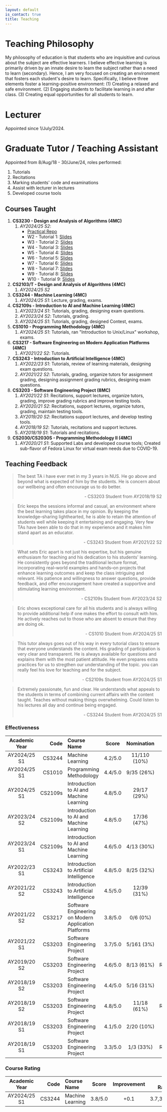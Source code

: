 ```yaml
---
layout: default
is_contact: true
title: Teaching
---
```


# Teaching Philosophy

My philosophy of education is that students who are inquisitive and curious about the subject are effective learners. I believe effective learning is primarily driven by an innate desire to learn the subject rather than a need to learn (secondary). Hence, I am very focused on creating an environment that fosters each student's desire to learn. Specifically, I believe three elements foster a learning-positive environment: (1) Creating a relaxed and safe environment. (2) Engaging students to facilitate learning in and after class. (3) Creating equal opportunities for all students to learn. 

# Lecturer

Appointed since 1/July/2024.

# Graduate Tutor / Teaching Assistant

Appointed from 8/Aug/18 - 30/June/24, roles performed:

1. Tutorials
2. Recitations
3. Marking students' code and examinations
4. Assist with lecturer in lectures
4. Developed course tools

## Courses Taught

<!-- 
        * W3 - Tutorial 1: [Slides](/teaching/AY2324S2/CS2109s/T01_Tutorial_Slides.pdf), [Notes](/teaching/AY2324S2/CS2109s/T01_Tutorial.pdf)
        * W4 - Tutorial 2: [Slides](/teaching/AY2324S2/CS2109s/T02_Tutorial_Slides.pdf), [Notes](/teaching/AY2324S2/CS2109s/T02_Tutorial.pdf)
        * W5 - Tutorial 3: [Slides](/teaching/AY2324S2/CS2109s/T03_Tutorial_Slides.pdf), [Notes](/teaching/AY2324S2/CS2109s/T03_Tutorial.pdf)
        * W6 - Tutorial 4: [Slides](/teaching/AY2324S2/CS2109s/T04_Tutorial_Slides.pdf), [Notes](/teaching/AY2324S2/CS2109s/T04_Tutorial.pdf)
        * W8 - Tutorial 5: [Slides](/teaching/AY2324S2/CS2109s/T05_Tutorial_Slides.pdf), [Notes](/teaching/AY2324S2/CS2109s/T05_Tutorial.pdf)
        * W9 - Tutorial 6: [Slides](/teaching/AY2324S2/CS2109s/T06_Tutorial_Slides.pdf), [Notes](/teaching/AY2324S2/CS2109s/T06_Tutorial.pdf)
        * W10 - Tutorial 7: [Slides](/teaching/AY2324S2/CS2109s/T07_Tutorial_Slides.pdf), [Notes](/teaching/AY2324S2/CS2109s/T07_Tutorial.pdf)
        * W11 - Tutorial 8: [Slides](/teaching/AY2324S2/CS2109s/T08_Tutorial_Slides.pdf), [Notes](/teaching/AY2324S2/CS2109s/T08_Tutorial.pdf)
        * W12 - Tutorial 9: [Slides](/teaching/AY2324S2/CS2109s/T09_Tutorial_Slides.pdf), [Notes](/teaching/AY2324S2/CS2109s/T09_Tutorial.pdf)
        * W13 - Tutorial 10: [Slides](/teaching/AY2324S2/CS2109s/T10_Tutorial_Slides.pdf), [Notes](/teaching/AY2324S2/CS2109s/T10_Tutorial.pdf) 
-->



1. **CS3230 - Design and Analysis of Algorithms (4MC)** 
    1. _AY2024/25 S2_: 
        * [Practical Repo](https://github.com/eric-vader/nus-cs3230-practical)
        * W2 - Tutorial 1: [Slides](/teaching/AY2425S2/CS3230/T01.introduction-and-asymptotic-analysis_slides_20jan2025.pdf)
        * W3 - Tutorial 2: [Slides](/teaching/AY2425S2/CS3230/T02.recurrences-and-master-theorem_slides_30jan2025.pdf)
        * W4 - Tutorial 3: [Slides](/teaching/AY2425S2/CS3230/T03.assignment-1-and-2-review_slides_03feb2025.pdf)
        * W5 - Tutorial 4: [Slides](/teaching/AY2425S2/CS3230/T04.correctness-and-divide-and-conquer_slides_10feb2025.pdf)
        * W6 - Tutorial 5: [Slides](/teaching/AY2425S2/CS3230/T05.d-c-sorting-and-average-case-analysis_slides_17feb2025.pdf)
        * W7 - Tutorial 6: [Slides](/teaching/AY2425S2/CS3230/T06.randomized-algorithms_slides_03mar2025.pdf)
        * W8 - Tutorial 7: [Slides](/teaching/AY2425S2/CS3230/T07.dynamic-programming_slides_10mar2025.pdf)
        * W9 - Tutorial 8: [Slides](/teaching/AY2425S2/CS3230/T08.post-midterm-exam-discussion_slides_17mar2025.pdf)
        * W10 - Tutorial 9: [Slides](/teaching/AY2425S2/CS3230/T09.greedy-algorithms_slides_24mar2025.pdf)
1. **CS2103/T - Design and Analysis of Algorithms (4MC)** 
    1. _AY2024/25 S2_
1. **CS3244 - Machine Learning (4MC)** 
    1. _AY2024/25 S1_: Lecture, grading, exams.
1. **CS2109s - Introduction to AI and Machine Learning (4MC)** 
    1. _AY2023/24 S1_: Tutorials, grading, designing exam questions.
    1. _AY2023/24 S2_: Tutorials, grading.
    1. _AY2024/25 S1_: Tutorials, grading, designed Contest, exams.
1. **CS1010 - Programming Methodology (4MC)** 
    1. _AY2024/25 S1_: Tutorials, ran "Introduction to Unix/Linux" workshop, exams.
1. **CS3217 - Software Engineering on Modern Application Platforms (4MC)** 
    1. _AY2021/22 S2_: Tutorials.
1. **CS3243 - Introduction to Artificial Intelligence (4MC)** 
    1. _AY2022/23 S1_: Tutorials, review of learning materials, designing exam questions.
    1. _AY2021/22 S2_: Tutorials, grading, organize tutors for assignment grading, designing assignment grading rubrics, designing exam questions.
1. **CS3203 - Software Engineering Project (8MC)** 
    1. _AY2021/22 S1_: Recitations, support lectures, organize tutors, grading, improve grading rubrics and improve testing tools.
    1. _AY2020/21 S2_: Recitations, support lectures, organize tutors, grading, maintain testing tools.
    1. _AY2019/20 S2_: Recitations support lectures, and develop testing tools.
    1. _AY2018/19 S2_: Tutorials, recitations and support lectures.
    1. _AY2018/19 S1_: Tutorials and recitations.
1. **CS2030/CS2030S - Programming Methodology II (4MC)** 
    1. _AY2020/21 S1_: Supported Labs and developed course tools; Created sub-flavor of Fedora Linux for virtual exam needs due to COVID-19.

## Teaching Feedback

> The best TA i have ever met in my 3 years in NUS. He go above and beyond what is expected of him by the students. He is concern about our wellbeing and often encourage us to do better. 
> <p style="text-align: right">- CS3203 Student from AY2018/19 S2</p>

> Eric keeps the sessions informal and casual, an environment where the best learning takes place in my opinion. By keeping the
knowledge–sharing lighthearted, he is able to retain the attention of students well while keeping it entertaining and engaging. Very
few TAs have been able to do that in my experience and it makes him stand apart as an educator.
> <p style="text-align: right">- CS3243 Student from AY2021/22 S2</p>

> What sets Eric apart is not just his expertise, but his genuine enthusiasm for teaching and his dedication to his students' learning. He consistently goes beyond the traditional lecture format, incorporating real–world examples and hands–on projects that enhance learning outcomes and keep the class intriguing and relevant. His patience and willingness to answer questions, provide feedback, and offer encouragement have created a supportive and stimulating learning environment.
> <p style="text-align: right">- CS2109s Student from AY2023/24 S2</p>

> Eric shows exceptional care for all his students and is always willing to provide additional help if one makes the effort to consult
with him. He actively reaches out to those who are absent to ensure that they are doing ok.
> <p style="text-align: right">- CS1010 Student from AY2024/25 S1</p>

> This tutor always goes out of his way in every tutorial class to ensure that everyone understands the content. His grading of
participation is very clear and transparent. He is always available for questions and explains them with the most patient attitude. He
even prepares extra practices for us to stregthen our understanding of the topic. you can really feel his love for teaching and for the
subject.
> <p style="text-align: right">- CS2109s Student from AY2024/25 S1</p>

> Extremely passionate, fun and clear. He understands what appeals to the students in terms of combining current affairs with the
content taught. Teaches without making things overwhelming. Could listen to his lectures all day and continue being engaged.
> <p style="text-align: right">- CS3244 Student from AY2024/25 S1</p>

### Effectiveness

Academic Year | Code | Course Name | Score | Nomination | Type
:-:|-:|:-|:-:|:-:|-:
AY2024/25 S1 | CS3244 | Machine Learning | 4.2/5.0 | 11/110 (10%) | Lectures
AY2024/25 S1 | CS1010 | Programming Methodology | 4.4/5.0 | 9/35 (26%) | Tutorial
AY2024/25 S1 | CS2109s | Introduction to AI and Machine Learning | 4.8/5.0 | 29/17 (29%) | Tutorial
AY2023/24 S2 | CS2109s | Introduction to AI and Machine Learning | 4.8/5.0 | 17/36 (47%) | Tutorial
AY2023/24 S1 | CS2109s | Introduction to AI and Machine Learning | 4.6/5.0 | 4/13 (30%) | Tutorial
AY2022/23 S1 | CS3243 | Introduction to Artificial Intelligence | 4.8/5.0 | 8/25 (32%) | Tutorial
AY2021/22 S2 | CS3243 | Introduction to Artificial Intelligence | 4.5/5.0 | 12/39 (31%) | Tutorial
AY2021/22 S2 | CS3217 | Software Engineering on Modern Application Platforms | 3.8/5.0 | 0/6 (0%) | Tutorial
AY2021/22 S1 | CS3203 | Software Engineering Project | 3.7/5.0 | 5/161 (3%) | Lecture
AY2019/20 S2 | CS3203 | Software Engineering Project | 4.6/5.0 | 8/13 (61%) |  Recitation
AY2018/19 S2 | CS3203 | Software Engineering Project | 4.4/5.0 | 5/16 (31%) | Tutorial
AY2018/19 S2 | CS3203 | Software Engineering Project | 4.8/5.0 | 11/18 (61%) | Recitation
AY2018/19 S1 | CS3203 | Software Engineering Project | 4.1/5.0 | 2/20 (10%) | Tutorial
AY2018/19 S1 | CS3203 | Software Engineering Project | 3.3/5.0 | 1/3 (33%) | Recitation

### Course Rating

Academic Year | Code | Course Name | Score | Improvement | Past Ratings
:-:|-:|:-|:-:|:-:|-:
AY2024/25 S1 | CS3244 | Machine Learning | 3.8/5.0 | +0.1 | 3.7,3.7,3.6